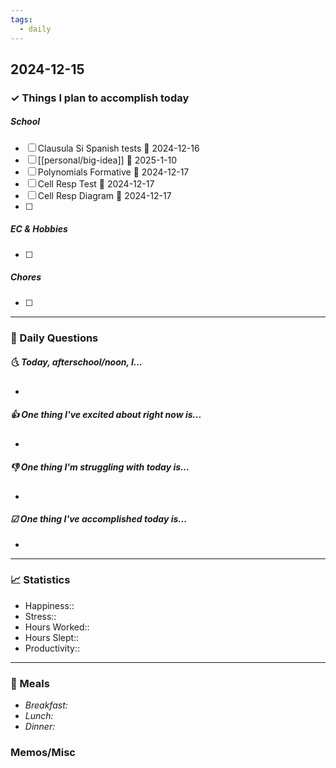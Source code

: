 ```yaml
---
tags:
  - daily
---
```


## 2024-12-15

### ✓ Things I plan to accomplish today
##### School
- [ ] Clausula Si Spanish tests 📅 2024-12-16
- [ ] [[personal/big-idea]] 📅 2025-1-10
- [ ] Polynomials Formative 📅 2024-12-17 
- [ ] Cell Resp Test 📅 2024-12-17 
- [ ] Cell Resp Diagram 📅 2024-12-17 
- [ ] 
##### EC & Hobbies
- [ ] 
##### Chores
- [ ] 
---

### 📅 Daily Questions

##### 🌜 Today, afterschool/noon, I...

- 

##### 👍 One thing I've excited about right now is...

- 

##### 👎 One thing I'm struggling with today is...

- 

##### ☑ One thing I've accomplished today is...

- 
---
### 📈 Statistics

- Happiness:: 
- Stress::
- Hours Worked:: 
- Hours Slept:: 
- Productivity:: 
---
### 🍔 Meals

- *Breakfast:*
- *Lunch:*
- *Dinner:*
### Memos/Misc

